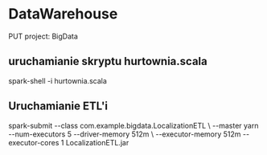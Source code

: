 # DataWarehouse
PUT project: BigData

## uruchamianie skryptu hurtownia.scala

spark-shell -i hurtownia.scala

## Uruchamianie ETL'i

spark-submit --class com.example.bigdata.LocalizationETL \\
--master yarn --num-executors 5 --driver-memory 512m \\
--executor-memory 512m --executor-cores 1 LocalizationETL.jar
